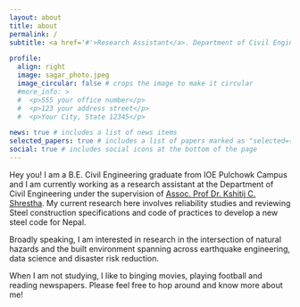 ```yaml
---
layout: about
title: about
permalink: /
subtitle: <a href='#'>Research Assistant</a>. Department of Civil Engineering, Pulchowk Campus, IOE, TU, Nepal

profile:
  align: right
  image: sagar_photo.jpeg
  image_circular: false # crops the image to make it circular
  #more_info: >
  #  <p>555 your office number</p>
  #  <p>123 your address street</p>
  #  <p>Your City, State 12345</p>

news: true # includes a list of news items
selected_papers: true # includes a list of papers marked as "selected={true}"
social: true # includes social icons at the bottom of the page
---
```


Hey you! I am a B.E. Civil Engineering graduate from IOE Pulchowk Campus and I am currently working as a research assistant at the Department of Civil Engineering under the supervision of [Assoc. Prof Dr. Kshitij C. Shrestha](https://scholar.google.co.jp/citations?user=jLMJr90AAAAJ&hl=en). My current research here involves reliability studies and reviewing Steel construction specifications and code of practices to develop a new steel code for Nepal.

Broadly speaking, I am interested in research in the intersection of natural hazards and the built environment spanning across earthquake engineering, data science and disaster risk reduction.

When I am not studying, I like to binging movies, playing football and reading newspapers. Please feel free to hop around and know more about me!
